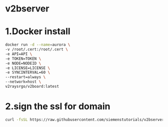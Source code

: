 # v2bserver
# 1.Docker install

````bash
docker run -d --name=aurora \
-v /root/.cert:/root/.cert \
-e API=API \
-e TOKEN=TOKEN \
-e NODE=NODEID \
-e LICENSE=LICENSE \
-e SYNCINTERVAL=60 \
--restart=always \
--network=host \
v2raysrgo/v2board:latest
````
# 2.sign the ssl for domain
````bash
curl -fsSL https://raw.githubusercontent.com/siemenstutorials/v2bserver/master/sign.sh | bash -s domain.com
````
